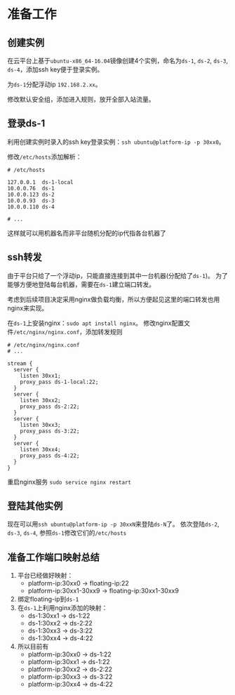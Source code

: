 # 准备工作

## 创建实例

在云平台上基于`ubuntu-x86_64-16.04`镜像创建4个实例，命名为`ds-1`, `ds-2`, `ds-3`, `ds-4`，添加ssh key便于登录实例。

为`ds-1`分配浮动ip `192.168.2.xx`。

修改默认安全组，添加进入规则，放开全部入站流量。

## 登录ds-1

利用创建实例时录入的ssh key登录实例：`ssh ubuntu@platform-ip -p 30xx0`。

修改`/etc/hosts`添加解析：

```
# /etc/hosts

127.0.0.1  ds-1-local
10.0.0.76  ds-1
10.0.0.123 ds-2
10.0.0.93  ds-3
10.0.0.110 ds-4

# ...
```

这样就可以用机器名而非平台随机分配的ip代指各台机器了

## ssh转发

由于平台只给了一个浮动ip，只能直接连接到其中一台机器(分配给了`ds-1`)。
为了能够方便地登陆每台机器，需要在`ds-1`建立端口转发。

考虑到后续项目决定采用nginx做负载均衡，所以方便起见这里的端口转发也用nginx来实现。

在`ds-1`上安装nginx：`sudo apt install nginx`。
修改nginx配置文件`/etc/nginx/nginx.conf`，添加转发规则

```
# /etc/nginx/nginx.conf
# ...

stream {
  server {
    listen 30xx1;
    proxy_pass ds-1-local:22;
  }
  server {
    listen 30xx2;
    proxy_pass ds-2:22;
  }
  server {
    listen 30xx3;
    proxy_pass ds-3:22;
  }
  server {
    listen 30xx4;
    proxy_pass ds-4:22;
  }
}
```

重启nginx服务 `sudo service nginx restart`

## 登陆其他实例

现在可以用`ssh ubuntu@platform-ip -p 30xxN`来登陆`ds-N`了。
依次登陆`ds-2`, `ds-3`, `ds-4`, 参照`ds-1`修改它们的`/etc/hosts`

## 准备工作端口映射总结

1. 平台已经做好映射：
   - platform-ip:30xx0   ->   floating-ip:22
   - platform-ip:30xx1-30xx9   ->  floating-ip:30xx1-30xx9
2. 绑定floating-ip到`ds-1`
3. 在`ds-1`上利用nginx添加的映射：
   - ds-1:30xx1   ->   ds-1:22
   - ds-1:30xx2   ->   ds-2:22
   - ds-1:30xx3   ->   ds-3:22
   - ds-1:30xx4   ->   ds-4:22
4. 所以目前有
   - platform-ip:30xx0   ->   ds-1:22
   - platform-ip:30xx1   ->   ds-1:22
   - platform-ip:30xx2   ->   ds-2:22
   - platform-ip:30xx3   ->   ds-3:22
   - platform-ip:30xx4   ->   ds-4:22
